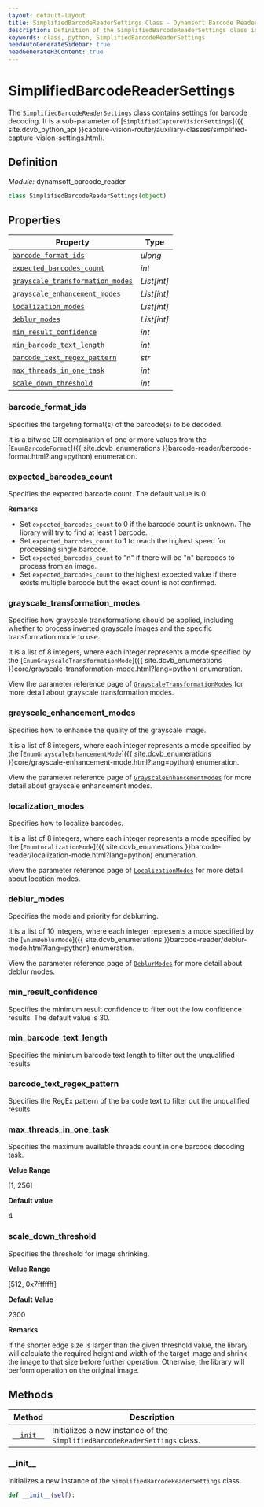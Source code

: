 ```yaml
---
layout: default-layout
title: SimplifiedBarcodeReaderSettings Class - Dynamsoft Barcode Reader Module Python Edition API Reference
description: Definition of the SimplifiedBarcodeReaderSettings class in Dynamsoft Barcode Reader Module Python Edition.
keywords: class, python, SimplifiedBarcodeReaderSettings
needAutoGenerateSidebar: true
needGenerateH3Content: true
---
```


# SimplifiedBarcodeReaderSettings

The `SimplifiedBarcodeReaderSettings` class contains settings for barcode decoding. It is a sub-parameter of [`SimplifiedCaptureVisionSettings`]({{ site.dcvb_python_api }}capture-vision-router/auxiliary-classes/simplified-capture-vision-settings.html).

## Definition

*Module:* dynamsoft_barcode_reader

```python
class SimplifiedBarcodeReaderSettings(object)
```

## Properties

| Property  | Type |
| --------- | ---- |
| [`barcode_format_ids`](#barcode_format_ids) | *ulong* |
| [`expected_barcodes_count`](#expected_barcodes_count) | *int* |
| [`grayscale_transformation_modes`](#grayscale_transformation_modes) | *List[int]* |
| [`grayscale_enhancement_modes`](#grayscale_enhancement_modes) | *List[int]* |
| [`localization_modes`](#localization_modes) | *List[int]* |
| [`deblur_modes`](#deblur_modes) | *List[int]* |
| [`min_result_confidence`](#min_result_confidence) | *int* |
| [`min_barcode_text_length`](#min_barcode_text_length) | *int* |
| [`barcode_text_regex_pattern`](#barcode_text_regex_pattern) | *str* |
| [`max_threads_in_one_task`](#max_threads_in_one_task) | *int* |
| [`scale_down_threshold`](#scale_down_threshold) | *int* |

### barcode_format_ids

Specifies the targeting format(s) of the barcode(s) to be decoded.

It is a bitwise OR combination of one or more values from the [`EnumBarcodeFormat`]({{ site.dcvb_enumerations }}barcode-reader/barcode-format.html?lang=python) enumeration.

### expected_barcodes_count

Specifies the expected barcode count. The default value is 0.

**Remarks**

* Set `expected_barcodes_count` to 0 if the barcode count is unknown. The library will try to find at least 1 barcode.
* Set `expected_barcodes_count` to 1 to reach the highest speed for processing single barcode.
* Set `expected_barcodes_count` to "n" if there will be "n" barcodes to process from an image.
* Set `expected_barcodes_count` to the highest expected value if there exists multiple barcode but the exact count is not confirmed.

### grayscale_transformation_modes

Specifies how grayscale transformations should be applied, including whether to process inverted grayscale images and the specific transformation mode to use.

It is a list of 8 integers, where each integer represents a mode specified by the [`EnumGrayscaleTransformationMode`]({{ site.dcvb_enumerations }}core/grayscale-transformation-mode.html?lang=python) enumeration.

View the parameter reference page of <a href="{{ site.dcvb_parameters_reference }}image-parameter/grayscale-transformation-modes.html">`GrayscaleTransformationModes`</a> for more detail about grayscale transformation modes.

### grayscale_enhancement_modes

Specifies how to enhance the quality of the grayscale image.

It is a list of 8 integers, where each integer represents a mode specified by the [`EnumGrayscaleEnhancementMode`]({{ site.dcvb_enumerations }}core/grayscale-enhancement-mode.html?lang=python) enumeration.

View the parameter reference page of <a href="{{ site.dcvb_parameters_reference }}image-parameter/grayscale-enhancement-modes.html">`GrayscaleEnhancementModes`</a> for more detail about grayscale enhancement modes.

### localization_modes

Specifies how to localize barcodes. 

It is a list of 8 integers, where each integer represents a mode specified by the [`EnumLocalizationMode`]({{ site.dcvb_enumerations }}barcode-reader/localization-mode.html?lang=python) enumeration.

View the parameter reference page of <a href="{{ site.dcvb_parameters_reference }}barcode-reader-task-settings/localization-modes.html">`LocalizationModes`</a> for more detail about location modes.

### deblur_modes

Specifies the mode and priority for deblurring. 

It is a list of 10 integers, where each integer represents a mode specified by the [`EnumDeblurMode`]({{ site.dcvb_enumerations }}barcode-reader/deblur-mode.html?lang=python) enumeration.

View the parameter reference page of <a href="{{ site.dcvb_parameters_reference }}barcode-reader-task-settings/deblur-modes.html">`DeblurModes`</a> for more detail about deblur modes.

### min_result_confidence

Specifies the minimum result confidence to filter out the low confidence results. The default value is 30.

### min_barcode_text_length

Specifies the minimum barcode text length to filter out the unqualified results.

### barcode_text_regex_pattern

Specifies the RegEx pattern of the barcode text to filter out the unqualified results.

### max_threads_in_one_task

Specifies the maximum available threads count in one barcode decoding task.

**Value Range**

[1, 256]

**Default value**

4

### scale_down_threshold

Specifies the threshold for image shrinking.

**Value Range**

[512, 0x7fffffff]

**Default Value**

2300

**Remarks**

If the shorter edge size is larger than the given threshold value, the library will calculate the required height and width of the target image and shrink the image to that size before further operation. Otherwise, the library will perform operation on the original image.

## Methods
  
| Method | Description |
|------- | ---- |
| [`__init__`](#__init__) | Initializes a new instance of the `SimplifiedBarcodeReaderSettings` class. |

### \_\_init\_\_

Initializes a new instance of the `SimplifiedBarcodeReaderSettings` class.

```python
def __init__(self):
```

